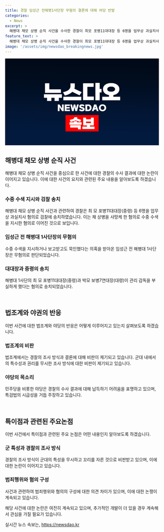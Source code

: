 ```yaml
---
title: 경찰 임성근 전해병1사단장 무혐의 결론에 대해 여당 반발
categories:
  - News
excerpt: >
  해병대 채모 상병 순직 사건을 수사한 경찰이 최모 포병11대대장 등 6명을 업무상 과실치사 혐의로 검찰에 송치했다. 이에 대한 민주당과 법조계의 비판이 제기되는 가운데, 임성근 전 해병대 1사단장은 무혐의로 판단됐으며, 임 전 사단장이 직권남용 혐의가 없는 것으로 밝혀졌다. 경찰은 군 사령부의 특성과 군사교범상의 지시를 잘못 이해한 것으로 밝혀졌으며, 법조계에서는 경찰의 결정이 법리를 좁게 적용한 것으로 지적되고 있다. 이에 대한 특별수사단을 요구하고 있으며, 공수처는 골프 모임을 논의한 변호사 A 씨를 조사 중이다.
feature_text: >
  해병대 채모 상병 순직 사건을 수사한 경찰이 최모 포병11대대장 등 6명을 업무상 과실치사 혐의로 검찰에 송치했다. 이에 대한 민주당과 법조계의 비판이 제기되는 가운데, 임성근 전 해병대 1사단장은 무혐의로 판단됐으며, 임 전 사단장이 직권남용 혐의가 없는 것으로 밝혀졌다. 경찰은 군 사령부의 특성과 군사교범상의 지시를 잘못 이해한 것으로 밝혀졌으며, 법조계에서는 경찰의 결정이 법리를 좁게 적용한 것으로 지적되고 있다. 이에 대한 특별수사단을 요구하고 있으며, 공수처는 골프 모임을 논의한 변호사 A 씨를 조사 중이다.
image: '/assets/img/newsdao_breakingnews.jpg'
---
```


<p><img src="/assets/img/newsdao_breakingnews.jpg" alt="pcversion 속보" /></p>

<h2 data-ke-size="size26">해병대 채모 상병 순직 사건</h2>

<p>해병대 채모 상병 순직 사건을 중심으로 한 사건에 대한 경찰의 수사 결과에 대한 논란이 이어지고 있습니다. 이에 대한 사건의 요지와 관련된 주요 내용을 알아보도록 하겠습니다.</p>

<h3>수중 수색 지시와 검찰 송치</h3>

<p>해병대 채모 상병 순직 사건과 관련하여 경찰은 최 모 포병11대대장(중령) 등 6명을 업무상 과실치사 혐의로 검찰에 송치하였습니다. 이는 채 상병을 사망케 한 혐의로 수중 수색을 지시한 혐의로 이어진 것으로 보입니다.</p>

<h3>임성근 전 해병대 1사단장의 무혐의</h3>

<p>수중 수색을 지시하거나 보고받고도 묵인했다는 의혹을 받아온 임성근 전 해병대 1사단장은 무혐의로 판단되었습니다.</p>

<h3>대대장과 중령의 송치</h3>

<p>해병대 1사단의 최 모 포병11대대장(중령)과 박모 보병7연대장(대령)이 관리 감독을 부실하게 했다는 혐의로 송치되었습니다.</p>

<p data-ke-size="size16">&nbsp;</p>

<h2 data-ke-size="size26">법조계와 야권의 반응</h2>

<p>이번 사건에 대한 법조계와 야당의 반응은 어떻게 이루어지고 있는지 살펴보도록 하겠습니다.</p>

<h3>법조계의 비판</h3>

<p>법조계에서는 경찰의 조사 방식과 결론에 대해 비판이 제기되고 있습니다. 군대 내에서의 특수성과 권리를 무시한 조사 방식에 대한 비판이 제기되고 있습니다.</p>

<h3>야당의 목소리</h3>

<p>민주당을 비롯한 야당은 경찰의 수사 결과에 대해 납득하기 어려움을 표명하고 있으며, 특검법의 시급성을 거듭 주장하고 있습니다.</p>

<p data-ke-size="size16">&nbsp;</p>

<h2 data-ke-size="size26">특이점과 관련된 주요논점</h2>

<p>이번 사건에서 특이점과 관련된 주요 논점은 어떤 내용인지 알아보도록 하겠습니다.</p>

<h3>군 특성과 경찰의 조사 방식</h3>

<p>경찰의 조사 방식이 군대의 특성을 무시하고 꼬리를 자른 것으로 비판받고 있으며, 이에 대한 논란이 이어지고 있습니다.</p>

<h3>범죄행위와 혐의 구성</h3>

<p>사건과 관련하여 범죄행위와 혐의의 구성에 대한 의견 차이가 있으며, 이에 대한 논쟁이 계속되고 있습니다.</p>

<p>해당 사건에 대한 논란은 여전히 계속되고 있으며, 추가적인 개발이 더 있을 경우 계속해서 관심을 가질 필요가 있습니다.</p>
실시간 뉴스 속보는, <a href="https://newsdao.kr" rel="dofollow">https://newsdao.kr</a>


